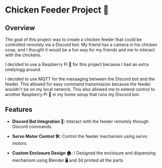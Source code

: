 # Chicken Feeder Project 🐔

## Overview

The goal of this project was to create a chicken feeder that could be controlled remotely via a Discord bot. My friend has a camera in his chicken coop, and I thought it would be a fun way for my friends and me to interact with the chickens.

I decided to use a Raspberry Pi 🥧 for this project because I had an extra onelyingg around.

I decided to use MQTT for the messaging between the Discord bot and the feeder. This allowed for easy command transmission because the feeder wouldn't be on my local network. This also allowed me to extend control to another Raspberry Pi 🥧 in my home setup that runs my Discord bot.

## Features
- **Discord Bot Integration 🤖:** Interact with the feeder remotely through Discord commands.

- **Servo Motor Control 🛠️:** Control the feeder mechanism using servo motors.

- **Custom Enclosure Design 🏠:** I Designed the enclosure and dispensing mechanism using Blender 🖥️ and 3d printed all the parts
